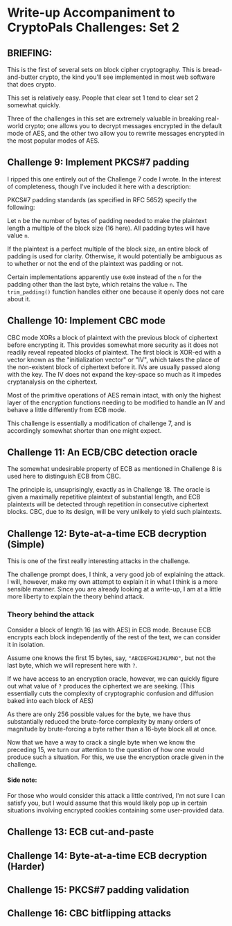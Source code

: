 # Write-up Accompaniment to CryptoPals Challenges: Set 2

## BRIEFING:

This is the first of several sets on block cipher cryptography. This is bread-and-butter crypto, the kind you'll see implemented in most web software that does crypto.

This set is relatively easy. People that clear set 1 tend to clear set 2 somewhat quickly.

Three of the challenges in this set are extremely valuable in breaking real-world crypto; one allows you to decrypt messages encrypted in the default mode of AES, and the other two allow you to rewrite messages encrypted in the most popular modes of AES.

## Challenge 9: Implement PKCS#7 padding
I ripped this one entirely out of the Challenge 7 code I wrote. In the interest
of completeness, though I've included it here with a description:

PKCS#7 padding standards (as specified in RFC 5652) specify the following:

Let `n` be the number of bytes of padding needed to make the plaintext length a
multiple of the block size (16 here). All padding bytes will have value `n`.

If the plaintext is a perfect multiple of the block size, an entire block of
padding is used for clarity. Otherwise, it would potentially be ambiguous as to
whether or not the end of the plaintext was padding or not.

Certain implementations apparently use `0x00` instead of the `n` for the padding
other than the last byte, which retains the value `n`. The `trim_padding()`
function handles either one because it openly does not care about it.

## Challenge 10: Implement CBC mode
CBC mode XORs a block of plaintext with the previous block of ciphertext before
encrypting it. This provides somewhat more security as it does not readily
reveal repeated blocks of plaintext. The first block is XOR-ed with a vector
known as the "initialization vector" or "IV", which takes the place of the
non-existent block of ciphertext before it. IVs are usually passed along with
the key. The IV does not expand the key-space so much as it impedes
cryptanalysis on the ciphertext.

Most of the primitive operations of AES remain intact, with only the highest
layer of the encryption functions needing to be modified to handle an IV and
behave a little differently from ECB mode. 

This challenge is essentially a modification of challenge 7, and is accordingly
somewhat shorter than one might expect.

## Challenge 11: An ECB/CBC detection oracle
The somewhat undesirable property of ECB as mentioned in Challenge 8 is used
here to distinguish ECB from CBC.

The principle is, unsuprisingly, exactly as in Challenge 18. The oracle is given
a maximally repetitive plaintext of substantial length, and ECB plaintexts will
be detected through repetition in consecutive ciphertext blocks. CBC, due to its
design, will be very unlikely to yield such plaintexts.

## Challenge 12: Byte-at-a-time ECB decryption (Simple)
This is one of the first really interesting attacks in the challenge.

The challenge prompt does, I think, a very good job of explaining the attack. I
will, however, make my own attempt to explain it in what I think is a more
sensible manner. Since you are already looking at a write-up, I am at a little
more liberty to explain the theory behind attack.

### Theory behind the attack
Consider a block of length 16 (as with AES) in ECB mode. Because ECB encrypts
each block independently of the rest of the text, we can consider it in
isolation.

Assume one knows the first 15 bytes, say, `"ABCDEFGHIJKLMNO"`, but not the last
byte, which we will represent here with `?`.

If we have access to an encryption oracle, however, we can quickly figure out
what value of `?` produces the ciphertext we are seeking. (This essentially
cuts the complexity of cryptographic confusion and diffusion baked into each
block of AES)

As there are only 256 possible values for the byte, we have thus substantially
reduced the brute-force complexity by many orders of magnitude by brute-forcing
a byte rather than a 16-byte block all at once.

Now that we have a way to crack a single byte when we know the preceding 15, we
turn our attention to the question of how one would produce such a situation.
For this, we use the encryption oracle given in the challenge.

#### Side note:
For those who would consider this attack a little contrived, I'm not sure I can
satisfy you, but I would assume that this would likely pop up in certain 
situations involving encrypted cookies containing some user-provided data.

## Challenge 13: ECB cut-and-paste


## Challenge 14: Byte-at-a-time ECB decryption (Harder)

## Challenge 15: PKCS#7 padding validation

## Challenge 16: CBC bitflipping attacks